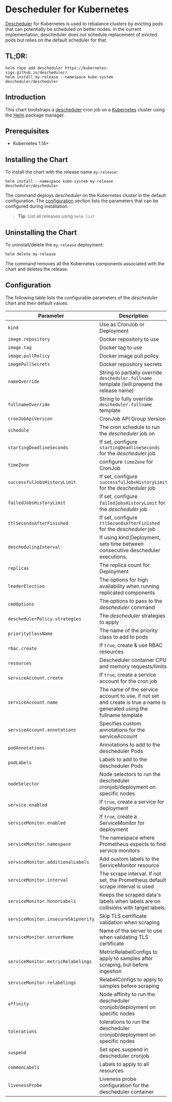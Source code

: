 # Descheduler for Kubernetes

[Descheduler](https://github.com/kubernetes-sigs/descheduler/) for Kubernetes is used to rebalance clusters by evicting pods that can potentially be scheduled on better nodes. In the current implementation, descheduler does not schedule replacement of evicted pods but relies on the default scheduler for that.

## TL;DR:

```shell
helm repo add descheduler https://kubernetes-sigs.github.io/descheduler/
helm install my-release --namespace kube-system descheduler/descheduler
```

## Introduction

This chart bootstraps a [descheduler](https://github.com/kubernetes-sigs/descheduler/) cron job on a [Kubernetes](http://kubernetes.io) cluster using the [Helm](https://helm.sh) package manager.

## Prerequisites

- Kubernetes 1.14+

## Installing the Chart

To install the chart with the release name `my-release`:

```shell
helm install --namespace kube-system my-release descheduler/descheduler
```

The command deploys _descheduler_ on the Kubernetes cluster in the default configuration. The [configuration](#configuration) section lists the parameters that can be configured during installation.

> **Tip**: List all releases using `helm list`

## Uninstalling the Chart

To uninstall/delete the `my-release` deployment:

```shell
helm delete my-release
```

The command removes all the Kubernetes components associated with the chart and deletes the release.

## Configuration

The following table lists the configurable parameters of the _descheduler_ chart and their default values.

| Parameter                           | Description                                                                                                           | Default                                   |
| ----------------------------------- | --------------------------------------------------------------------------------------------------------------------- | ----------------------------------------- |
| `kind`                              | Use as CronJob or Deployment                                                                                          | `CronJob`                                 |
| `image.repository`                  | Docker repository to use                                                                                              | `registry.k8s.io/descheduler/descheduler` |
| `image.tag`                         | Docker tag to use                                                                                                     | `v[chart appVersion]`                     |
| `image.pullPolicy`                  | Docker image pull policy                                                                                              | `IfNotPresent`                            |
| `imagePullSecrets`                  | Docker repository secrets                                                                                             | `[]`                                      |
| `nameOverride`                      | String to partially override `descheduler.fullname` template (will prepend the release name)                          | `""`                                      |
| `fullnameOverride`                  | String to fully override `descheduler.fullname` template                                                              | `""`                                      |
| `cronJobApiVersion`                 | CronJob API Group Version                                                                                             | `"batch/v1"`                              |
| `schedule`                          | The cron schedule to run the _descheduler_ job on                                                                     | `"*/2 * * * *"`                           |
| `startingDeadlineSeconds`           | If set, configure `startingDeadlineSeconds` for the _descheduler_ job                                                 | `nil`                                     |
| `timeZone`                          | configure `timeZone` for CronJob                                                                                      | `nil`                                     |
| `successfulJobsHistoryLimit`        | If set, configure `successfulJobsHistoryLimit` for the _descheduler_ job                                              | `3`                                       |
| `failedJobsHistoryLimit`            | If set, configure `failedJobsHistoryLimit` for the _descheduler_ job                                                  | `1`                                       |
| `ttlSecondsAfterFinished`           | If set, configure `ttlSecondsAfterFinished` for the _descheduler_ job                                                 | `nil`                                     |
| `deschedulingInterval`              | If using kind:Deployment, sets time between consecutive descheduler executions.                                       | `5m`                                      |
| `replicas`                          | The replica count for Deployment                                                                                      | `1`                                       |
| `leaderElection`                    | The options for high availability when running replicated components                                                  | _see values.yaml_                         |
| `cmdOptions`                        | The options to pass to the _descheduler_ command                                                                      | _see values.yaml_                         |
| `deschedulerPolicy.strategies`      | The _descheduler_ strategies to apply                                                                                 | _see values.yaml_                         |
| `priorityClassName`                 | The name of the priority class to add to pods                                                                         | `system-cluster-critical`                 |
| `rbac.create`                       | If `true`, create & use RBAC resources                                                                                | `true`                                    |
| `resources`                         | Descheduler container CPU and memory requests/limits                                                                  | _see values.yaml_                         |
| `serviceAccount.create`             | If `true`, create a service account for the cron job                                                                  | `true`                                    |
| `serviceAccount.name`               | The name of the service account to use, if not set and create is true a name is generated using the fullname template | `nil`                                     |
| `serviceAccount.annotations`        | Specifies custom annotations for the serviceAccount                                                                   | `{}`                                      |
| `podAnnotations`                    | Annotations to add to the descheduler Pods                                                                            | `{}`                                      |
| `podLabels`                         | Labels to add to the descheduler Pods                                                                                 | `{}`                                      |
| `nodeSelector`                      | Node selectors to run the descheduler cronjob/deployment on specific nodes                                            | `nil`                                     |
| `service.enabled`                   | If `true`, create a service for deployment                                                                            | `false`                                   |
| `serviceMonitor.enabled`            | If `true`, create a ServiceMonitor for deployment                                                                     | `false`                                   |
| `serviceMonitor.namespace`          | The namespace where Prometheus expects to find service monitors                                                       | `nil`                                     |
| `serviceMonitor.additionalLabels`   | Add custom labels to the ServiceMonitor resource                                                                      | `{}`                                      |
| `serviceMonitor.interval`           | The scrape interval. If not set, the Prometheus default scrape interval is used                                       | `nil`                                     |
| `serviceMonitor.honorLabels`        | Keeps the scraped data's labels when labels are on collisions with target labels.                                     | `true`                                    |
| `serviceMonitor.insecureSkipVerify` | Skip TLS certificate validation when scraping                                                                         | `true`                                    |
| `serviceMonitor.serverName`         | Name of the server to use when validating TLS certificate                                                             | `nil`                                     |
| `serviceMonitor.metricRelabelings`  | MetricRelabelConfigs to apply to samples after scraping, but before ingestion                                         | `[]`                                      |
| `serviceMonitor.relabelings`        | RelabelConfigs to apply to samples before scraping                                                                    | `[]`                                      |
| `affinity`                          | Node affinity to run the descheduler cronjob/deployment on specific nodes                                             | `nil`                                     |
| `tolerations`                       | tolerations to run the descheduler cronjob/deployment on specific nodes                                               | `nil`                                     |
| `suspend`                           | Set spec.suspend in descheduler cronjob                                                                               | `false`                                   |
| `commonLabels`                      | Labels to apply to all resources                                                                                      | `{}`                                      |
| `livenessProbe`                     | Liveness probe configuration for the descheduler container                                                            | _see values.yaml_                         |
